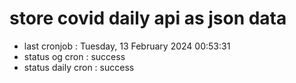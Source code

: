 # store covid daily api as json data

- last cronjob : Tuesday, 13 February 2024 00:53:31
- status og cron : success
- status daily cron : success
      
      